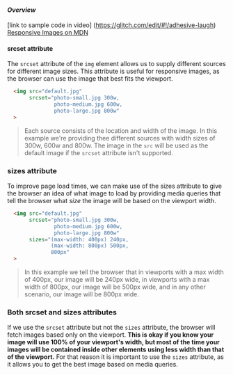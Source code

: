 #### _Overview_

[link to sample code in video] (https://glitch.com/edit/#!/adhesive-laugh)
[Responsive Images on MDN](https://developer.mozilla.org/en-US/docs/Learn/HTML/Multimedia_and_embedding/Responsive_images)

#### srcset attribute

The `srcset` attribute of the `img` element allows us to supply different sources for different image sizes. This attribute is useful for responsive images, as the browser can use the image that best fits the viewport.

```html
  <img src="default.jpg" 
       srcset="photo-small.jpg 300w,
               photo-medium.jpg 600w,
               photo-large.jpg 800w"
  >
```
> Each source consists of the location and width of the image. In this example we're providing thee different sources with width sizes of 300w, 600w and 800w. The image in the `src` will be used as the default image if the `srcset` attribute isn't supported. 

### sizes attribute

To improve page load times, we can make use of the sizes attribute to give the browser an idea of what image to load by providing media queries that tell the browser what _size_ the image will be based on the viewport width.

```html
  <img src="default.jpg" 
       srcset="photo-small.jpg 300w,
               photo-medium.jpg 600w,
               photo-large.jpg 800w"
       sizes="(max-width: 400px) 240px,
              (max-width: 800px) 500px,
              800px"
  >
```
> In this example we tell the browser that in viewports with a max width of 400px, our image will be 240px wide, in viewports with a max width of 800px, our image will be 500px wide, and in any other scenario, our image will be 800px wide.

### Both srcset and sizes attributes

If we use the `srcset` attribute but not the `sizes` attribute, the browser will fetch images based only on the viewport. **This is okay if you know your image will use 100% of your viewport's width, but most of the time your images will be contained inside other elements using less width than that of the viewport.** For that reason it is important to use the `sizes` attribute, as it allows you to get the best image based on media queries.
